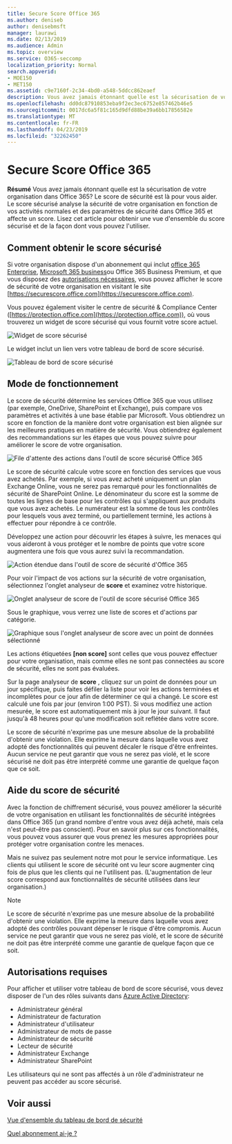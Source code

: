 ```yaml
---
title: Secure Score Office 365
ms.author: deniseb
author: denisebmsft
manager: laurawi
ms.date: 02/13/2019
ms.audience: Admin
ms.topic: overview
ms.service: O365-seccomp
localization_priority: Normal
search.appverid:
- MOE150
- MET150
ms.assetid: c9e7160f-2c34-4bd0-a548-5ddcc862eaef
description: Vous avez jamais étonnant quelle est la sécurisation de votre organisation dans Office 365? Le score de sécurité est là pour vous aider. Le score sécurisé analyse la sécurité de votre organisation en fonction de vos activités normales et des paramètres de sécurité dans Office 365 et affecte un score.
ms.openlocfilehash: dd0dc87910853eba9f2ec3ec6752e857462b46e5
ms.sourcegitcommit: 0017dc6a5f81c165d9dfd88be39a6bb17856582e
ms.translationtype: MT
ms.contentlocale: fr-FR
ms.lasthandoff: 04/23/2019
ms.locfileid: "32262450"
---
```

# <a name="office-365-secure-score"></a>Secure Score Office 365

**Résumé** Vous avez jamais étonnant quelle est la sécurisation de votre organisation dans Office 365? Le score de sécurité est là pour vous aider. Le score sécurisé analyse la sécurité de votre organisation en fonction de vos activités normales et des paramètres de sécurité dans Office 365 et affecte un score. Lisez cet article pour obtenir une vue d'ensemble du score sécurisé et de la façon dont vous pouvez l'utiliser.
  
## <a name="how-to-get-to-secure-score"></a>Comment obtenir le score sécurisé

Si votre organisation dispose d'un abonnement qui inclut [office 365 Enterprise](https://docs.microsoft.com/office365/enterprise/), [Microsoft 365 business](https://docs.microsoft.com/microsoft-365/business/)ou Office 365 Business Premium, et que vous disposez des [autorisations nécessaires](#required-permissions), vous pouvez afficher le score de sécurité de votre organisation en visitant le site [https://securescore.office.com](https://securescore.office.com). 

Vous pouvez également visiter le centre de sécurité & Compliance Center ([https://protection.office.com](https://protection.office.com)), où vous trouverez un widget de score sécurisé qui vous fournit votre score actuel.

![Widget de score sécurisé](media/SecureScoreWidget-o365.png)

Le widget inclut un lien vers votre tableau de bord de score sécurisé.

![Tableau de bord de score sécurisé](media/SecureScore-WelcomeScreen.png)
  
## <a name="how-it-works"></a>Mode de fonctionnement

Le score de sécurité détermine les services Office 365 que vous utilisez (par exemple, OneDrive, SharePoint et Exchange), puis compare vos paramètres et activités à une base établie par Microsoft. Vous obtiendrez un score en fonction de la manière dont votre organisation est bien alignée sur les meilleures pratiques en matière de sécurité. Vous obtiendrez également des recommandations sur les étapes que vous pouvez suivre pour améliorer le score de votre organisation. 
  
![File d'attente des actions dans l'outil de score sécurisé Office 365](media/SecureScore-ActionsToTake.png)
  
Le score de sécurité calcule votre score en fonction des services que vous avez achetés. Par exemple, si vous avez acheté uniquement un plan Exchange Online, vous ne serez pas remarqué pour les fonctionnalités de sécurité de SharePoint Online. Le dénominateur du score est la somme de toutes les lignes de base pour les contrôles qui s'appliquent aux produits que vous avez achetés. Le numérateur est la somme de tous les contrôles pour lesquels vous avez terminé, ou partiellement terminé, les actions à effectuer pour répondre à ce contrôle.

Développez une action pour découvrir les étapes à suivre, les menaces qui vous aideront à vous protéger et le nombre de points que votre score augmentera une fois que vous aurez suivi la recommandation.
  
![Action étendue dans l'outil de score de sécurité d'Office 365](media/SecureScore-DetailedActionToTake.png)
  
Pour voir l'impact de vos actions sur la sécurité de votre organisation, sélectionnez l'onglet analyseur de **score** et examinez votre historique. 
  
![Onglet analyseur de score de l'outil de score sécurisé Office 365](media/SecureScore-ScoreAnalyzer-7days.png)
  
Sous le graphique, vous verrez une liste de scores et d'actions par catégorie. 
  
![Graphique sous l'onglet analyseur de score avec un point de données sélectionné](media/SecureScore-Analyzer-breakdownbelowchart.png)
 
Les actions étiquetées **[non score]** sont celles que vous pouvez effectuer pour votre organisation, mais comme elles ne sont pas connectées au score de sécurité, elles ne sont pas évaluées.  

Sur la page analyseur de **score** , cliquez sur un point de données pour un jour spécifique, puis faites défiler la liste pour voir les actions terminées et incomplètes pour ce jour afin de déterminer ce qui a changé. Le score est calculé une fois par jour (environ 1:00 PST). Si vous modifiez une action mesurée, le score est automatiquement mis à jour le jour suivant. Il faut jusqu'à 48 heures pour qu'une modification soit reflétée dans votre score.

Le score de sécurité n'exprime pas une mesure absolue de la probabilité d'obtenir une violation. Elle exprime la mesure dans laquelle vous avez adopté des fonctionnalités qui peuvent décaler le risque d'être enfreintes. Aucun service ne peut garantir que vous ne serez pas violé, et le score sécurisé ne doit pas être interprété comme une garantie de quelque façon que ce soit.
 
## <a name="how-secure-score-helps"></a>Aide du score de sécurité

Avec la fonction de chiffrement sécurisé, vous pouvez améliorer la sécurité de votre organisation en utilisant les fonctionnalités de sécurité intégrées dans Office 365 (un grand nombre d'entre vous avez déjà acheté, mais cela n'est peut-être pas conscient). Pour en savoir plus sur ces fonctionnalités, vous pouvez vous assurer que vous prenez les mesures appropriées pour protéger votre organisation contre les menaces.
  
Mais ne suivez pas seulement notre mot pour le service informatique. Les clients qui utilisent le score de sécurité ont vu leur score augmenter cinq fois de plus que les clients qui ne l'utilisent pas. (L'augmentation de leur score correspond aux fonctionnalités de sécurité utilisées dans leur organisation.)
  
> [!NOTE]
> Le score de sécurité n'exprime pas une mesure absolue de la probabilité d'obtenir une violation. Elle exprime la mesure dans laquelle vous avez adopté des contrôles pouvant dépenser le risque d'être compromis. Aucun service ne peut garantir que vous ne serez pas violé, et le score de sécurité ne doit pas être interprété comme une garantie de quelque façon que ce soit. 
  
## <a name="required-permissions"></a>Autorisations requises

Pour afficher et utiliser votre tableau de bord de score sécurisé, vous devez disposer de l'un des rôles suivants dans [Azure Active Directory](https://docs.microsoft.com/azure/active-directory/users-groups-roles/directory-assign-admin-roles#available-roles):
- Administrateur général
- Administrateur de facturation
- Administrateur d'utilisateur
- Administrateur de mots de passe
- Administrateur de sécurité
- Lecteur de sécurité
- Administrateur Exchange
- Administrateur SharePoint

 Les utilisateurs qui ne sont pas affectés à un rôle d'administrateur ne peuvent pas accéder au score sécurisé.

## <a name="related-topics"></a>Voir aussi

[Vue d'ensemble du tableau de bord de sécurité](security-dashboard.md)

[Quel abonnement ai-je ?](https://docs.microsoft.com/office365/admin/admin-overview/what-subscription-do-i-have?view=o365-worldwide)
